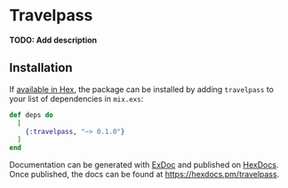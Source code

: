 # Travelpass

**TODO: Add description**

## Installation

If [available in Hex](https://hex.pm/docs/publish), the package can be installed
by adding `travelpass` to your list of dependencies in `mix.exs`:

```elixir
def deps do
  [
    {:travelpass, "~> 0.1.0"}
  ]
end
```

Documentation can be generated with [ExDoc](https://github.com/elixir-lang/ex_doc)
and published on [HexDocs](https://hexdocs.pm). Once published, the docs can
be found at <https://hexdocs.pm/travelpass>.

